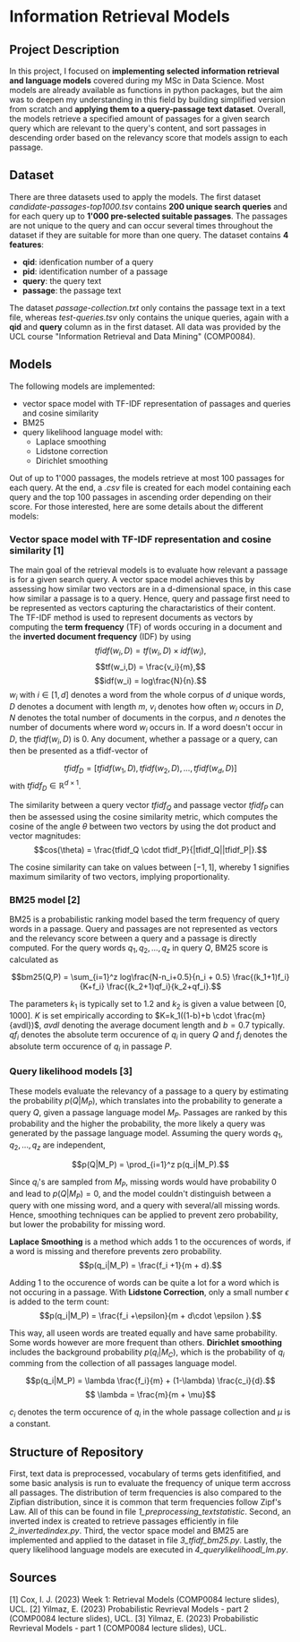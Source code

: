 # Information Retrieval Models

## Project Description
In this project, I focused on **implementing selected information retrieval and language models** covered during my MSc in Data Science. 
Most models are already available as functions in python packages, but the aim was to deepen my understanding in this field by 
building simplified version from scratch and **applying them to a query-passage text dataset**. Overall, the models retrieve a specified
amount of passages for a given search query which are relevant to the query's content, and sort passages in descending order based on the relevancy score 
that models assign to each passage. 

## Dataset
There are three datasets used to apply the models. The first dataset *candidate-passages-top1000.tsv* contains **200 unique search queries** and for each query up 
to **1'000 pre-selected suitable passages**. The passages are not unique to the query and can occur several times throughout the dataset 
if they are suitable for more than one query. The dataset contains **4 features**:
- **qid**: idenfication number of a query
- **pid**: identification number of a passage
- **query**: the query text
- **passage**: the passage text

The dataset *passage-collection.txt* only contains the passage text in a text file, whereas *test-queries.tsv* only contains the unique
queries, again with a **qid** and **query** column as in the first dataset. All data was provided by the UCL course "Information Retrieval and Data Mining" (COMP0084).

## Models
The following models are implemented:
- vector space model with TF-IDF representation of passages and queries and cosine similarity 
- BM25
- query likelihood language model with:
  - Laplace smoothing
  - Lidstone correction
  - Dirichlet smoothing

Out of up to 1'000 passages, the models retrieve at most 100 passages for each query. At the end, a *.csv* file is created for each model containing each query and the top 100 passages in ascending order depending on their score. For those interested, here are some details about the different models:

### Vector space model with TF-IDF representation and cosine similarity [1]
The main goal of the retrieval models is to evaluate how relevant a passage is for a given search query. A vector space model achieves this by assessing how similar two vectors are in a d-dimensional space, in this case how similar a passage is to a query. Hence, query and passage first need to be represented as vectors capturing the charactaristics of their content. The TF-IDF method is used to represent documents as vectors by computing the **term frequency** (TF) of words occuring in a document and the **inverted document frequency** (IDF) by using
$$tfidf(w_i,D) = tf(w_i,D) \times idf(w_i),$$
$$tf(w_i,D) = \frac{v_i}{m},$$
$$idf(w_i) = log\frac{N}{n}.$$
$w_i$ with $i \in [1,d]$ denotes a word from the whole corpus of $d$ unique words, $D$ denotes a document with length $m$, $v_i$ denotes how often $w_i$ occurs in $D$, $N$ denotes the total number of documents in the corpus, and $n$ denotes the number of documents where word $w_i$ occurs in. If a word doesn't occur in $D$, the $tfidf(w_i, D)$ is 0. Any document, whether a passage or a query, can then be presented as a tfidf-vector of 

$$tfidf_D = [tfidf(w_1, D), tfidf(w_2,D), ... , tfidf(w_d,D)] $$
with $tfidf_D \in \mathbb{R}^{d \times 1}$.

The similarity between a query vector $tfidf_Q$ and passage vector $tfidf_P$ can then be assessed using the cosine similarity metric, which computes the cosine of the angle $\theta$ between two vectors by using the dot product and vector magnitudes:
$$cos(\theta) =  \frac{tfidf_Q \cdot tfidf_P}{|tfidf_Q||tfidf_P|}.$$

The cosine similarity can take on values between $[-1,1]$, whereby $1$ signifies maximum similarity of two vectors, implying proportionality.

### BM25 model [2]
BM25 is a probabilistic ranking model based the term frequency of query words in a passage. Query and passages are not represented as vectors and the relevancy score between a query and a passage is directly computed. For the query words $q_1, q_2, ... , q_z$ in query $Q$, BM25 score is calculated as

$$bm25(Q,P) = \sum_{i=1}^z log\frac{N-n_i+0.5}{n_i + 0.5} \frac{(k_1+1)f_i}{K+f_i} \frac{(k_2+1)qf_i}{k_2+qf_i}.$$

The parameters $k_1$ is typically set to $1.2$ and $k_2$ is given a value between $[0,1000]$. $K$ is set empirically according to $K=k_1((1-b)+b \cdot \frac{m}{avdl})$, $avdl$ denoting the average document length and $b=0.7$ typically. $qf_i$ denotes the absolute term occurence of $q_i$ in query $Q$ and $f_i$ denotes the absolute term occurence of $q_i$ in passage $P$.

### Query likelihood models [3]
These models evaluate the relevancy of a passage to a query by estimating the probability $p(Q|M_P)$, which translates into the probability to generate a query $Q$, given a passage language model $M_P$. Passages are ranked by this probability and the higher the probability, the more likely a query was generated by the passage language model. Assuming the query words $q_1, q_2, ... , q_z$ are independent, 

$$p(Q|M_P) = \prod_{i=1}^z p(q_i|M_P).$$

Since $q_i$'s are sampled from $M_P$, missing words would have probability 0 and lead to $p(Q|M_P) =0$, and the model couldn't distinguish between a query with one missing word, and a query with several/all missing words. Hence, smoothing techniques can be applied to prevent zero probability, but lower the probability for missing word.

**Laplace Smoothing** is a method which adds 1 to the occurences of words, if a word is missing and therefore prevents zero probability.
$$p(q_i|M_P) = \frac{f_i +1}{m + d}.$$

Adding 1 to the occurence of words can be quite a lot for a word which is not occuring in a passage. With **Lidstone Correction**, only a small number $\epsilon$ is added to the term count:
$$p(q_i|M_P) = \frac{f_i +\epsilon}{m + d\cdot \epsilon }.$$

This way, all useen words are treated equally and have same probability. Some words however are more frequent than others. **Dirichlet smoothing** includes the background probability $p(q_i|M_C)$, which is the probability of $q_i$ comming from the collection of all passages language model. 

$$p(q_i|M_P) = \lambda \frac{f_i}{m} + (1-\lambda) \frac{c_i}{d}.$$
$$ \lambda = \frac{m}{m + \mu}$$

$c_i$ denotes the term occurence of $q_i$ in the whole passage collection and $\mu$ is a constant.

## Structure of Repository
First, text data is preprocessed, vocabulary of terms gets idenfitified, and some basic analysis is run to evaluate the frequency
of unique term accross all passages. The distribution of term frequencies is also compared to the Zipfian distribution, since it is
common that term frequencies follow Zipf's Law. All of this can be found in file *1_preprocessing_textstatistic*. Second, an inverted
index is created to retrieve passages efficiently in file *2_invertedindex.py*. Third, the vector space model and BM25 are 
implemented and applied to the dataset in file *3_tfidf_bm25.py*. Lastly, the query likelihood language models are executed in 
*4_querylikelihoodl_lm.py*.

## Sources
[1] Cox, I. J. (2023) Week 1: Retrieval Models (COMP0084 lecture slides), UCL. [2] Yilmaz, E. (2023) Probabilistic Revrieval Models - part 2 (COMP0084 lecture slides), UCL. [3] Yilmaz, E. (2023) Probabilistic Revrieval Models - part 1 (COMP0084 lecture slides), UCL. 
